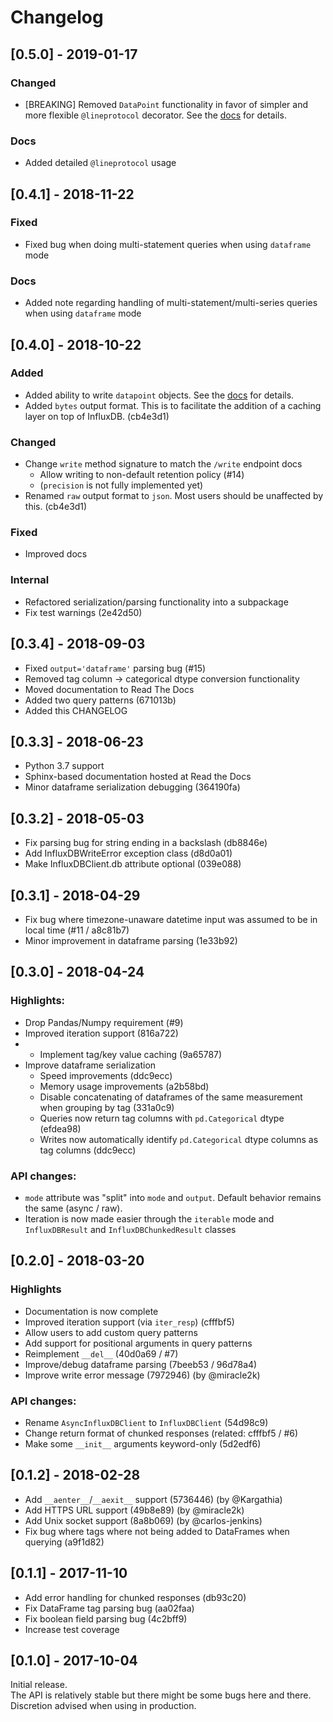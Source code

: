 # Changelog

## [0.5.0] - 2019-01-17

### Changed
- [BREAKING] Removed `DataPoint` functionality in favor of simpler and more
 flexible `@lineprotocol` decorator. See the 
  [docs](https://aioinflux.readthedocs.io/en/latest/usage.html#writing-user-defined-class-objects) for details.

### Docs
- Added detailed `@lineprotocol` usage 
 
 
## [0.4.1] - 2018-11-22

### Fixed
- Fixed bug when doing multi-statement queries when using `dataframe` mode

### Docs
- Added note regarding handling of multi-statement/multi-series queries when using `dataframe` mode

 
## [0.4.0] - 2018-10-22

### Added
- Added ability to write `datapoint` objects. See the 
  [docs](https://aioinflux.readthedocs.io/en/latest/usage.html#writing-datapoint-objects) for details.
- Added `bytes` output format. This is to facilitate the addition of a caching layer on top of InfluxDB. (cb4e3d1)

### Changed
- Change `write` method signature to match the `/write` endpoint docs 
    - Allow writing to non-default retention policy (#14)
    - (`precision` is not fully implemented yet)
- Renamed `raw` output format to `json`. Most users should be unaffected by this. (cb4e3d1)

### Fixed
- Improved docs

### Internal
- Refactored serialization/parsing functionality into a subpackage
- Fix test warnings (2e42d50)

 

## [0.3.4] - 2018-09-03
- Fixed `output='dataframe'` parsing bug (#15)
- Removed tag column -> categorical dtype conversion functionality
- Moved documentation to Read The Docs
- Added two query patterns (671013b)
- Added this CHANGELOG


## [0.3.3] - 2018-06-23
- Python 3.7 support
- Sphinx-based documentation hosted at Read the Docs
- Minor dataframe serialization debugging (364190fa)

## [0.3.2] - 2018-05-03
- Fix parsing bug for string ending in a backslash (db8846e)
- Add InfluxDBWriteError exception class (d8d0a01)
- Make InfluxDBClient.db attribute optional (039e088)

## [0.3.1] - 2018-04-29
- Fix bug where timezone-unaware datetime input was assumed to be in local time (#11 / a8c81b7)
- Minor improvement in dataframe parsing (1e33b92)

## [0.3.0] - 2018-04-24
### Highlights:

- Drop Pandas/Numpy requirement (#9)
- Improved iteration support (816a722)
- - Implement tag/key value caching (9a65787)
- Improve dataframe serialization
  - Speed improvements (ddc9ecc)
  - Memory usage improvements (a2b58bd)
  - Disable concatenating of dataframes of the same measurement when grouping by tag (331a0c9)
  - Queries now return tag columns with `pd.Categorical` dtype (efdea98)
  - Writes now automatically identify `pd.Categorical` dtype columns as tag columns (ddc9ecc)

### API changes:

- `mode` attribute was "split" into `mode` and `output`.
 Default behavior remains the same (async / raw).
- Iteration is now made easier through the `iterable` mode 
 and `InfluxDBResult` and `InfluxDBChunkedResult` classes


## [0.2.0] - 2018-03-20

### Highlights

- Documentation is now complete
- Improved iteration support (via `iter_resp`) (cfffbf5)
- Allow users to add custom query patterns
- Add support for positional arguments in query patterns
- Reimplement `__del__` (40d0a69 / #7)
- Improve/debug dataframe parsing (7beeb53 / 96d78a4)
- Improve write error message (7972946) (by @miracle2k)

### API changes:
- Rename `AsyncInfluxDBClient` to `InfluxDBClient` (54d98c9)
- Change return format of chunked responses (related: cfffbf5 / #6)
- Make some `__init__` arguments keyword-only (5d2edf6)


## [0.1.2] - 2018-02-28

- Add `__aenter__`/`__aexit__` support (5736446) (by @Kargathia)
- Add HTTPS URL support (49b8e89) (by @miracle2k)
- Add Unix socket support (8a8b069) (by @carlos-jenkins)
- Fix bug where tags where not being added to DataFrames when querying (a9f1d82)

## [0.1.1] - 2017-11-10

- Add error handling for chunked responses (db93c20)
- Fix DataFrame tag parsing bug (aa02faa)
- Fix boolean field parsing bug (4c2bff9)
- Increase test coverage

## [0.1.0] - 2017-10-04
Initial release.  
The API is relatively stable but there might be some bugs here and there.  
Discretion advised when using in production.  

